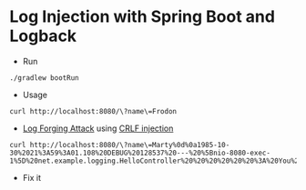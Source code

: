 # Log Injection with Spring Boot and Logback

- Run

```
./gradlew bootRun
```

- Usage

```
curl http://localhost:8080/\?name\=Frodon
```

- [Log Forging Attack](https://owasp.org/www-community/attacks/Log_Injection) using [CRLF injection](https://owasp.org/www-community/vulnerabilities/CRLF_Injection)

```
curl http://localhost:8080/\?name\=Marty%0d%0a1985-10-30%2021%3A59%3A01.108%20DEBUG%20128537%20---%20%5Bnio-8080-exec-1%5D%20net.example.logging.HelloController%20%20%20%20%20%20%3A%20You%20have%20been%20pwed%0A
```

- Fix it